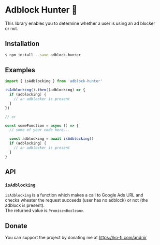 # Adblock Hunter 🔫
This library enables you to determine whether a user is using an ad blocker or not.

## Installation
```bash
$ npm install --save adblock-hunter
```

## Examples
```javascript
import { isAdblocking } from 'adblock-hunter'

isAdblocking().then((adblocking) => {
  if (adblocking) {
    // an adblocker is present
  }
})

// or

const someFunction = async () => {
  // some of your code here...

  const adblocking = await isAdblocking()
  if (adblocking) {
    // an adblocker is present
  }
}
```

## API
### `isAdblocking`
`isAdblocking` is a function which makes a call to Google Ads URL and checks wheater the request succeeds (user has no adblock) or not (the adblock is present).\
The returned value is `Promise<Boolean>`.

## Donate
You can support the project by donating me at https://ko-fi.com/andriir
